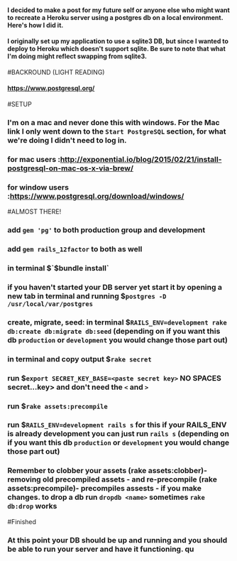 #### I decided to make a post for my future self or anyone else who might want to recreate a Heroku server using a postgres db on a local environment. Here's how I did it.

#### I originally set up my application to use a sqlite3 DB, but since I wanted to deploy to Heroku which doesn't support sqlite. Be sure to note that what I'm doing might reflect swapping from sqlite3.
#BACKROUND (LIGHT READING)
#### https://www.postgresql.org/

#SETUP
### I'm on a mac and never done this with windows. For the Mac link I only went down to the `Start PostgreSQL` section, for what we're doing I didn't need to log in.
### for mac users :http://exponential.io/blog/2015/02/21/install-postgresql-on-mac-os-x-via-brew/
### for window users :https://www.postgresql.org/download/windows/

#ALMOST THERE!
### add `gem 'pg'` to both production group and development
### add `gem rails_12factor` to both as well
### in terminal $`$bundle install`
### if you haven't started your DB server yet start it by opening a new tab in terminal and running $`postgres -D /usr/local/var/postgres`
### create, migrate, seed: in terminal $`RAILS_ENV=development rake db:create db:migrate db:seed` (depending on if you want this db `production` or `development` you would change those part out)
### in terminal and copy output $`rake secret`
### run $`export SECRET_KEY_BASE=<paste secret key>` NO SPACES secret...key> and don't need the `<` and `>`
### run $`rake assets:precompile`
### run $`RAILS_ENV=development rails s` for this if your RAILS_ENV is already development you can just run `rails s` (depending on if you want this db `production` or `development` you would change those part out)
### Remember to clobber your assets (rake assets:clobber)-removing old precompiled assets -  and re-precompile (rake assets:precompile)- precompiles assests -  if you make changes. to drop a db run `dropdb <name>` sometimes `rake db:drop` works

#Finished
### At this point your DB should be up and running and you should be able to run your server and have it functioning. qu
